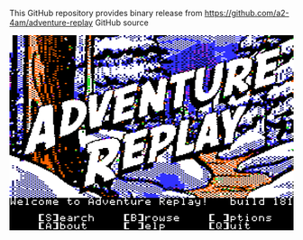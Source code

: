 This GitHub repository provides binary release from https://github.com/a2-4am/adventure-replay GitHub source 

![Adventure Replay build 181](https://github.com/appleiifanclub/a2-4am_adventure-replay_bin/blob/3ca434a9876c8bdf18ea2325004d7b127a23db0a/image/Adventure%20Replay%20build%20181.png?raw=true)
